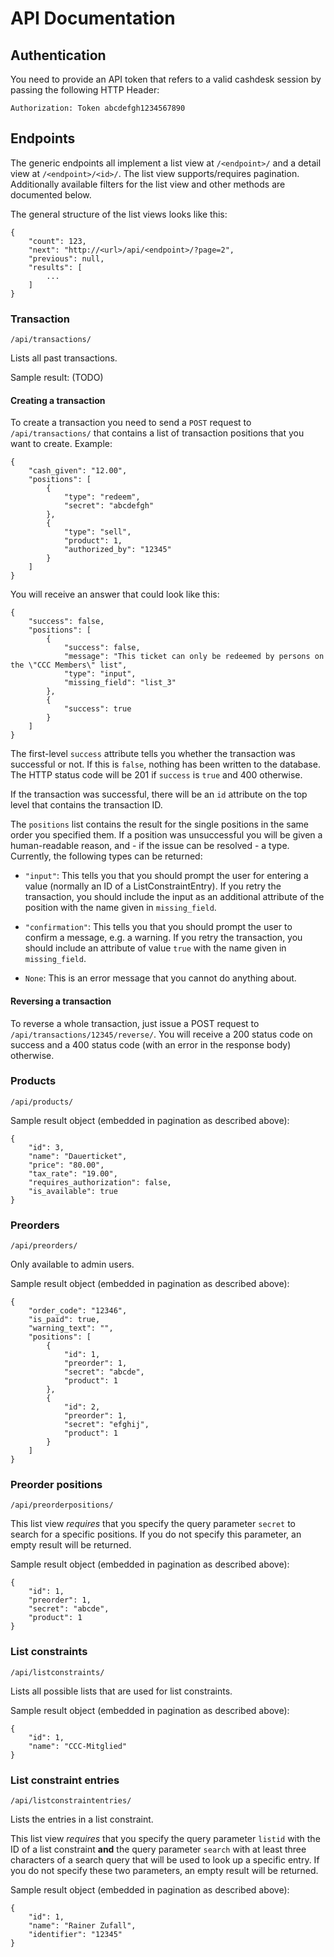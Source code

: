 # API Documentation

## Authentication

You need to provide an API token that refers to a valid cashdesk session by passing
the following HTTP Header:

    Authorization: Token abcdefgh1234567890

## Endpoints

The generic endpoints all implement a list view at ``/<endpoint>/`` and a detail view
at ``/<endpoint>/<id>/``. The list view supports/requires pagination.
Additionally available filters for the list view and other methods are
documented below.

The general structure of the list views looks like this:

    {
        "count": 123,
        "next": "http://<url>/api/<endpoint>/?page=2",
        "previous": null,
        "results": [
            ...
        ]
    }

### Transaction

``/api/transactions/``

Lists all past transactions.

Sample result: (TODO)

#### Creating a transaction

To create a transaction you need to send a ``POST`` request to ``/api/transactions/`` that
contains a list of transaction positions that you want to create. Example:

    {
        "cash_given": "12.00",
        "positions": [
            {
                "type": "redeem",
                "secret": "abcdefgh"
            },
            {
                "type": "sell",
                "product": 1,
                "authorized_by": "12345"
            }
        ]
    }
    
You will receive an answer that could look like this:

    {
        "success": false,
        "positions": [
            {
                "success": false,
                "message": "This ticket can only be redeemed by persons on the \"CCC Members\" list",
                "type": "input",
                "missing_field": "list_3"
            },
            {
                "success": true
            }
        ]
    }
  
The first-level ``success`` attribute tells you whether the transaction was successful or
not. If this is ``false``, nothing has been written to the database. The HTTP status code will 
be 201 if ``success`` is ``true`` and 400 otherwise.

If the transaction was successful, there will be an ``id`` attribute on the top level that contains
the transaction ID.

The ``positions`` list contains the result for the single positions in the same order you specified them. 
If a position was unsuccessful you will be given a human-readable reason, and - if the issue can be resolved - a
type. Currently, the following types can be returned:

* ``"input"``: This tells you that you should prompt the user for entering a value (normally an ID
  of a ListConstraintEntry). If you retry the transaction, you should include the input as an additional
  attribute of the position with the name given in ``missing_field``.
  
* ``"confirmation"``: This tells you that you should prompt the user to confirm a message, e.g. a warning.
  If you retry the transaction, you should include an attribute of value ``true`` with the name given in
  ``missing_field``.
  
* ``None``: This is an error message that you cannot do anything about.

#### Reversing a transaction

To reverse a whole transaction, just issue a POST request to ``/api/transactions/12345/reverse/``. You will
receive a 200 status code on success and a 400 status code (with an error in the response body) otherwise.

### Products

``/api/products/``

Sample result object (embedded in pagination as described above):

    {
        "id": 3,
        "name": "Dauerticket",
        "price": "80.00",
        "tax_rate": "19.00",
        "requires_authorization": false,
        "is_available": true
    }

### Preorders

``/api/preorders/``

Only available to admin users. 

Sample result object (embedded in pagination as described above):

    {
        "order_code": "12346",
        "is_paid": true,
        "warning_text": "",
        "positions": [
            {
                "id": 1,
                "preorder": 1,
                "secret": "abcde",
                "product": 1
            },
            {
                "id": 2,
                "preorder": 1,
                "secret": "efghij",
                "product": 1
            }
        ]
    }


### Preorder positions

``/api/preorderpositions/``

This list view *requires* that you specify the query parameter ``secret``
to search for a specific positions. If you do not specify this parameter,
an empty result will be returned.

Sample result object (embedded in pagination as described above):

    {
        "id": 1,
        "preorder": 1,
        "secret": "abcde",
        "product": 1
    }

### List constraints

``/api/listconstraints/``

Lists all possible lists that are used for list constraints.

Sample result object (embedded in pagination as described above):

    {
        "id": 1,
        "name": "CCC-Mitglied"
    }
  
### List constraint entries

``/api/listconstraintentries/``

Lists the entries in a list constraint.

This list view *requires* that you specify the query parameter ``listid``
with the ID of a list constraint **and** the query parameter ``search`` 
with at least three characters of a search query that will be used to look
up a specific entry.
If you do not specify these two parameters, an empty result will be returned.

Sample result object (embedded in pagination as described above):

    {
        "id": 1,
        "name": "Rainer Zufall",
        "identifier": "12345"
    }
